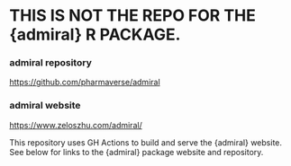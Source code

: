 # **THIS IS NOT THE REPO FOR THE {admiral} R PACKAGE.**

### admiral repository

https://github.com/pharmaverse/admiral

### admiral website

https://www.zeloszhu.com/admiral/

This repository uses GH Actions to build and serve the {admiral} website. See below for links to the {admiral} package website and repository.



